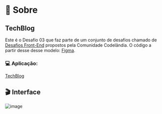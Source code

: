 # 📝 Sobre

## TechBlog
  Este é o Desafio 03 que faz parte de um conjunto de desafios chamado de [Desafios Front-End](https://github.com/iuricode/desafios-frontend/blob/main/README.md) propostos pela Comunidade Codelândia.
  O código a partir desse desse modelo: [Figma](https://www.figma.com/file/Yb9IBH56g7T1hdIyZ3BMNO/Desafios---Codel%C3%A2ndia?type=design&node-id=3725-2&mode=design&t=AsfQwYFcKTQFaAUv-0).
  
###

### 💻 Aplicação:
[TechBlog](https://kaique-feitosa.github.io/techblog/)

###

## 🎬 Interface
![image](https://github.com/kaique-feitosa/techblog/assets/147649641/3fe5c63f-ac71-4e53-997d-4312bff5edfd)
